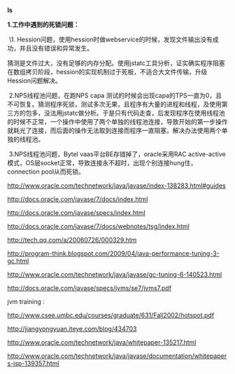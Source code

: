 **ls**

**1.工作中遇到的死锁问题：**

​     \1. Hession问题，使用hession时做webservice的时候，发现文件输出没有成功，并且没有错误和异常发生。

​       猜测是文件过大，没有足够的内存分配。使用jstatc工具分析，证实确实程序阻塞在数组拷贝阶段，hession的实现机制过于死板，不适合大文件传输，升级Hession问题解决。

​     2.NPS线程池问题，在跑NPS capa 测试的时候会出现capa的TPS一直为0，且不可恢复。猜测程序死锁，测试多次无果，且程序有大量的进程和线程，及使用第三方的包多，没法用jstatc做分析。于是只有代码走查，后发现程序在使用线程池的时候不正常，一个操作中使用了两个单独的线程池连接，导致开始的第一步操作就耗光了连接，而后面的操作无法取到连接而程序一直阻塞。解决办法使用两个单独的线程池。

​     3.NPS线程池问题，Bytel vaas平台BE存错掉了，oracle采用RAC active-active模式，OS层socket正常，导致连接永不超时，出现个别连接hung住，connection pool从而死锁。





<http://www.oracle.com/technetwork/java/javase/index-138283.html#guides>

<http://docs.oracle.com/javase/7/docs/index.html>

<http://docs.oracle.com/javase/specs/index.html>

<http://docs.oracle.com/javase/7/docs/webnotes/tsg/index.html>

<http://tech.qq.com/a/20060726/000329.htm>

<http://program-think.blogspot.com/2009/04/java-performance-tuning-3-gc.html>

<http://www.oracle.com/technetwork/java/javase/gc-tuning-6-140523.html>

<http://docs.oracle.com/javase/specs/jvms/se7/jvms7.pdf>







jvm training :



<http://www.csee.umbc.edu/courses/graduate/631/Fall2002/hotspot.pdf>

<http://jiangyongyuan.iteye.com/blog/434703>

<http://www.oracle.com/technetwork/java/whitepaper-135217.html>

<http://www.oracle.com/technetwork/java/javase/documentation/whitepapers-jsp-139357.html>